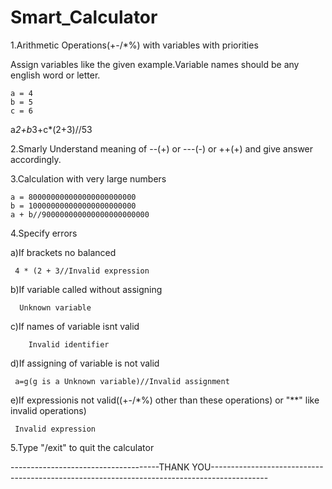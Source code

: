 # Smart_Calculator
1.Arithmetic Operations(+-/*%)  with variables with  priorities

  
  Assign variables like the given example.Variable names should be any english word or letter.
   
	a = 4
    b = 5
    c = 6
  
  
  a*2+b*3+c*(2+3)//53

2.Smarly Understand  meaning of --(+) or ---(-) or ++(+) and give answer accordingly.



3.Calculation with very large numbers
   
	
	a = 800000000000000000000000
    b = 100000000000000000000000
    a + b//900000000000000000000000


4.Specify errors
  
  
  a)If brackets no balanced
    
	 4 * (2 + 3//Invalid expression
  
  
  b)If variable called without assigning
     
	  Unknown variable
  
  
  c)If names of variable isnt valid
      
		Invalid identifier
  
  
  d)If assigning of variable is not valid
    
	 a=g(g is a Unknown variable)//Invalid assignment
  
  
  e)If expressionis not valid((+-/*%) other than these operations) or "**" like invalid operations)
    
	 Invalid expression


5.Type "/exit" to quit the calculator




-------------------------------------THANK YOU--------------------------------------------------------------------------------------------

